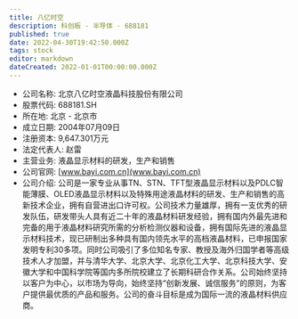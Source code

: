 ```yaml
---
title: 八亿时空
description: 科创板 - 半导体 - 688181
published: true
date: 2022-04-30T19:42:50.000Z
tags: stock
editor: markdown
dateCreated: 2022-01-01T00:00:00.000Z
---
```


- 公司名称: 北京八亿时空液晶科技股份有限公司
- 股票代码: 688181.SH
- 所在地: 北京 - 北京市
- 成立日期: 2004年07月09日
- 注册资本: 9,647.301万元
- 法定代表人: 赵雷
- 主营业务: 液晶显示材料的研发，生产和销售
- 公司官网: [www.bayi.com.cn](www.bayi.com.cn)
- 公司介绍: 公司是一家专业从事TN、STN、TFT型液晶显示材料以及PDLC智能薄膜、OLED液晶显示材料以及特殊用途液晶材料的研发、生产和销售的高新技术企业，拥有自营进出口许可权。公司技术力量雄厚，拥有一支优秀的研发队伍，研发带头人具有近二十年的液晶材料研发经验，拥有国内外最先进和完备的用于液晶材料研究所需的分析检测仪器和设备，拥有国际先进的液晶显示材料技术，现已研制出多种具有国内领先水平的高档液晶材料，已申报国家发明专利30多项。同时公司吸引了多位知名专家、教授及海外归国学者等高级技术人才加盟，并与清华大学、北京大学、北京化工大学、北京科技大学、安徽大学和中国科学院等国内多所院校建立了长期科研合作关系。公司始终坚持以客户为中心，以市场为导向，始终坚持“创新发展、诚信服务”的原则，为客户提供最优质的产品和服务。公司的奋斗目标是成为国际一流的液晶材料供应商。


